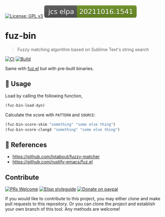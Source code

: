 [![License: GPL v3](https://img.shields.io/badge/License-GPL%20v3-blue.svg)](https://www.gnu.org/licenses/gpl-3.0)
[![JCS-ELPA](https://raw.githubusercontent.com/jcs-emacs/badges/master/elpa/v/fuz-bin.svg)](https://jcs-emacs.github.io/jcs-elpa/#/fuz-bin)

# fuz-bin
> Fuzzy matching algorithm based on Sublime Text's string search

[![CI](https://github.com/jcs-elpa/fuz-bin/actions/workflows/test.yml/badge.svg)](https://github.com/jcs-elpa/fuz-bin/actions/workflows/test.yml)
[![Build](https://github.com/jcs-elpa/fuz-bin/actions/workflows/build.yml/badge.svg)](https://github.com/jcs-elpa/fuz-bin/actions/workflows/build.yml)

Same with [fuz.el](https://github.com/rustify-emacs/fuz.el) but with pre-built binaries.

## 🔨 Usage

Load by calling the following function,

```el
(fuz-bin-load-dyn)
```

Calculate the score with `PATTERN` and `SOURCE`:

```el
(fuz-bin-score-skim "something" "some else thing")
(fuz-bin-score-clangd "something" "some else thing")
```

## 🔗 References

* https://github.com/lotabout/fuzzy-matcher
* https://github.com/rustify-emacs/fuz.el

## Contribute

[![PRs Welcome](https://img.shields.io/badge/PRs-welcome-brightgreen.svg)](http://makeapullrequest.com)
[![Elisp styleguide](https://img.shields.io/badge/elisp-style%20guide-purple)](https://github.com/bbatsov/emacs-lisp-style-guide)
[![Donate on paypal](https://img.shields.io/badge/paypal-donate-1?logo=paypal&color=blue)](https://www.paypal.me/jcs090218)

If you would like to contribute to this project, you may either
clone and make pull requests to this repository. Or you can
clone the project and establish your own branch of this tool.
Any methods are welcome!
